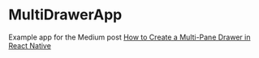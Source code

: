 #  MultiDrawerApp

Example app for the Medium post [How to Create a Multi-Pane Drawer in React Native](https://github.com/mlaco/MultiPaneDrawer)
